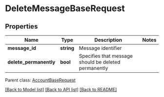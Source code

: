 # DeleteMessageBaseRequest

## Properties
Name | Type | Description | Notes
------------ | ------------- | ------------- | -------------
**message_id** | **string** | Message identifier | 
**delete_permanently** | **bool** | Specifies that message should be deleted permanently | 

 Parent class: [AccountBaseRequest](AccountBaseRequest.md)

[[Back to Model list]](README.md#documentation-for-models) [[Back to API list]](README.md#documentation-for-api-endpoints) [[Back to README]](README.md)


